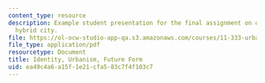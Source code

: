 ```yaml
---
content_type: resource
description: Example student presentation for the final assignment on designing the
  hybrid city.
file: https://ol-ocw-studio-app-qa.s3.amazonaws.com/courses/11-333-urban-design-seminar-spring-2005/ea49c4a6a15f1e21cfa583c7f4f103c7_identity.pdf
file_type: application/pdf
resourcetype: Document
title: Identity, Urbanism, Future Form
uid: ea49c4a6-a15f-1e21-cfa5-83c7f4f103c7
---
```

